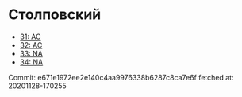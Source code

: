# Столповский
- [31: AC](31.md)
- [32: AC](32.md)
- [33: NA](33.md)
- [34: NA](34.md)

Commit: e671e1972ee2e140c4aa9976338b6287c8ca7e6f
 fetched at: 20201128-170255
